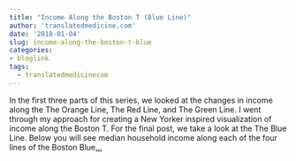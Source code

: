 ```yaml
---
title: "Income Along the Boston T (Blue Line)"
author: 'translatedmedicine.com'
date: '2018-01-04'
slug: income-along-the-boston-t-blue
categories:
- bloglink
tags:
  - translatedmedicinecom
---
```


In the first three parts of this series, we looked at the changes in income along the The Orange Line, The Red Line, and The Green Line. I went through my approach for creating a New Yorker inspired visualization of income along the Boston T. For the final post, we take a look at the The Blue Line. Below you will see median household income along each of the four lines of the Boston Blue[... <i class="fas fa-external-link-alt"></i>](https://translatedmedicine.netlify.com/post/income-along-the-boston-t-iv/)

